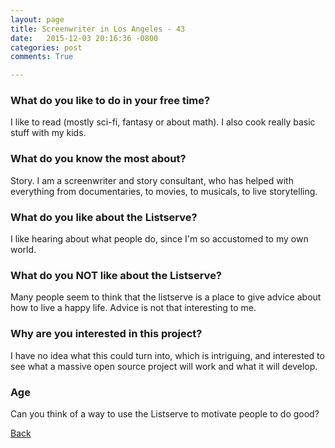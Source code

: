 ```yaml
---
layout: page
title: Screenwriter in Los Angeles - 43
date:   2015-12-03 20:16:36 -0800
categories: post
comments: True

---
```


### What do you like to do in your free time?
<p>I like to read (mostly sci-fi, fantasy or about math). I also cook really basic stuff with my kids.</p>

### What do you know the most about?
<p>Story. I am a screenwriter and story consultant, who has helped with everything from documentaries, to movies, to musicals, to live storytelling.</p>

### What do you like about the Listserve?
<p>I like hearing about what people do, since I'm so accustomed to my own world.</p>

### What do you NOT like about the Listserve?
<p>Many people seem to think that the listserve is a place to give advice about how to live a happy life. Advice is not that interesting to me.</p>

### Why are you interested in this project?
<p>I have no idea what this could turn into, which is intriguing, and interested to see what a massive open source project will work and what it will develop.</p>

### Age
<p>Can you think of a way to use the Listserve to motivate people to do good?</p>

[Back][1]

[1]: /home/responders/all